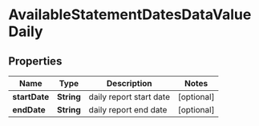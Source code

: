 

# AvailableStatementDatesDataValueDaily


## Properties

| Name | Type | Description | Notes |
|------------ | ------------- | ------------- | -------------|
|**startDate** | **String** | daily report start date |  [optional] |
|**endDate** | **String** | daily report end date |  [optional] |



